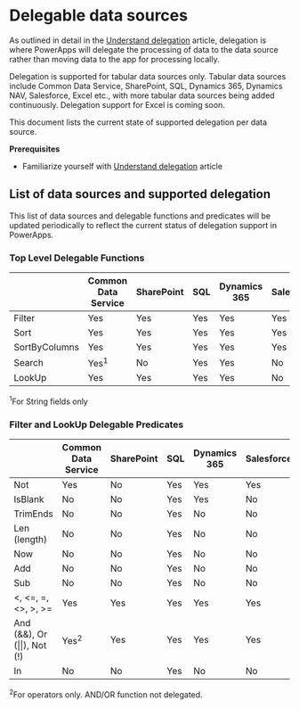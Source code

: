 <properties
    pageTitle="Delegable data sources | Microsoft PowerApps"
    description="List of all supported delegable data sources"
    services=""
    suite="powerapps"
    documentationCenter="na"
    authors="archnair"
    manager="anneta"
    editor=""
    tags=""/>
<tags
    ms.service="powerapps"
    ms.devlang="na"
    ms.topic="article"
    ms.tgt_pltfrm="na"
    ms.workload="na"
    ms.date="10/30/2016"
    ms.author="archanan"/>

# Delegable data sources #
As outlined in detail in the [Understand delegation](delegation-overview.md) article, delegation is where PowerApps will delegate the processing of data to the data source rather than moving data to the app for processing locally.

Delegation is supported for tabular data sources only. Tabular data sources include Common Data Service, SharePoint, SQL, Dynamics 365, Dynamics NAV, Salesforce, Excel etc., with more tabular data sources being added continuously. Delegation support for Excel is coming soon.

This document lists the current state of supported delegation per data source.

**Prerequisites**

- Familiarize yourself with [Understand delegation](delegation-overview.md) article

## List of data sources and supported delegation ##
This list of data sources and delegable functions and predicates will be updated periodically to reflect the current status of delegation support in PowerApps.

### Top Level Delegable Functions ###

|               | Common Data Service              | SharePoint | SQL | Dynamics 365 | Salesforce |
|---------------|----------------------------------|------------|-----|--------------|------------|
| Filter        | Yes                              | Yes        | Yes | Yes          | Yes        |
| Sort          | Yes                              | Yes        | Yes | Yes          | Yes        |
| SortByColumns | Yes                              | Yes        | Yes | Yes          | Yes        |
| Search        | Yes<sup>1</sup>                  | No         | Yes | Yes          | No         |
| LookUp        | Yes                              | Yes        | Yes | Yes          | No         |

<sup>1</sup>For String fields only

### Filter and LookUp Delegable Predicates ###

|                            | Common Data Service                              | SharePoint | SQL | Dynamics 365 | Salesforce |
|----------------------------|--------------------------------------------------|------------|-----|--------------|------------|
| Not                        | Yes                                              | No         | Yes | Yes          | Yes        |
| IsBlank                    | No                                               | No         | Yes | Yes          | No         |
| TrimEnds                   | No                                               | No         | Yes | No           | No         |
| Len (length)               | No                                               | No         | Yes | No           | No         |
| Now                        | No                                               | No         | Yes | No           | No         |
| Add                        | No                                               | No         | Yes | No           | No         |
| Sub                        | No                                               | No         | Yes | No           | No         |
| <, <=, =, <>, >, >=        | Yes                                              | Yes        | Yes | Yes          | Yes        |
| And (&&), Or (&#124;&#124;), Not (!) | Yes<sup>2</sup>                        | Yes        | Yes | Yes          | Yes        |
| In                         | No                                               | No         | Yes | No           | No         |

<sup>2</sup>For operators only. AND/OR function not delegated.
